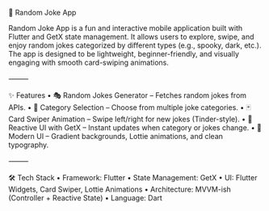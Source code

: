 🤣 Random Joke App

Random Joke App is a fun and interactive mobile application built with Flutter and GetX state management.
It allows users to explore, swipe, and enjoy random jokes categorized by different types (e.g., spooky, dark, etc.).
The app is designed to be lightweight, beginner-friendly, and visually engaging with smooth card-swiping animations.

⸻

✨ Features
•	🎭 Random Jokes Generator – Fetches random jokes from APIs.
•	📂 Category Selection – Choose from multiple joke categories.
•	🃏 Card Swiper Animation – Swipe left/right for new jokes (Tinder-style).
•	🔄 Reactive UI with GetX – Instant updates when category or jokes change.
•	🎨 Modern UI – Gradient backgrounds, Lottie animations, and clean typography.

⸻

🛠️ Tech Stack
•	Framework: Flutter
•	State Management: GetX
•	UI: Flutter Widgets, Card Swiper, Lottie Animations
•	Architecture: MVVM-ish (Controller + Reactive State)
•	Language: Dart
